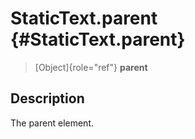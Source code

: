 StaticText.parent {#StaticText.parent}
=================

> [Object]{role="ref"} **parent**

Description
-----------

The parent element.
